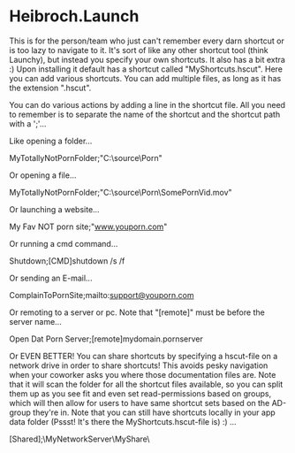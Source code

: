 # Heibroch.Launch
This is for the person/team who just can't remember every darn shortcut or is too lazy to navigate to it.
It's sort of like any other shortcut tool (think Launchy), but instead you specify your own shortcuts. It also has a bit extra :)
Upon installing it default has a shortcut called "MyShortcuts.hscut". Here you can add various shortcuts. You can add multiple
files, as long as it has the extension ".hscut".

You can do various actions by adding a line in the shortcut file. All you need to remember is to separate the name of the shortcut
and the shortcut path with a ';'...

Like opening a folder...

MyTotallyNotPornFolder;"C:\source\Porn\"

Or opening a file...

MyTotallyNotPornFolder;"C:\source\Porn\SomePornVid.mov"

Or launching a website...

My Fav NOT porn site;"www.youporn.com"

Or running a cmd command...

Shutdown;[CMD]shutdown /s /f

Or sending an E-mail...

ComplainToPornSite;mailto:support@youporn.com

Or remoting to a server or pc. Note that "[remote]" must be before the server name...

Open Dat Porn Server;[remote]mydomain.pornserver

Or EVEN BETTER! You can share shortcuts by specifying a hscut-file on a network drive in order to share shortcuts! This
avoids pesky navigation when your coworker asks you where those documentation files are. Note that it will scan the folder for 
all the shortcut files available, so you can split them up as you see fit and even set read-permissions based on groups, which
will then allow for users to have same shortcut sets based on the AD-group they're in. Note that you can still have shortcuts locally
in your app data folder (Pssst! It's there the MyShortcuts.hscut-file is) :) ...

[Shared];\\MyNetworkServer\MyShare\
